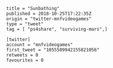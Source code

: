 ```
title = "Sunbathing"
published = 2018-10-25T17:22:35Z
origin = "twitter-mnfvideogames"
type = "tweet"
tag = [ "ps4share", "surviving-mars",]

[twitter]
account = "mnfvideogames"
first_tweet = "1055509942155821056"
retweets = 0
favourites = 0
```

<p class='image'><img src='https://mnf.m17s.net/2018/10/25/DqXsshQW4AAe3qf.jpg' alt=''></p>

